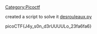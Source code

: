 [Category:Picoctf](/Category:Picoctf "wikilink")

created a script to solve it
[desrouleaux.py](/desrouleaux.py "wikilink")

picoCTF{J4y_s0n_d3rUUUULo_23fa6fa6}